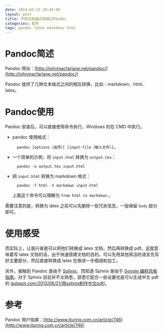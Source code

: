 ```yaml
---
date: 2014-03-13 10:44:50
layout: post
title: 不同文档格式转换之Pandoc
categories: 软件
tags: pandoc latex markdown html
---
```


# Pandoc简述 #
Pandoc 网址：[http://johnmacfarlane.net/pandoc/](http://johnmacfarlane.net/pandoc/)

Pandoc 提供了几种文本格式之间的相互转换，比如：markdown、html、latex。

# Pandoc使用 #
Pandoc 安装后，可以直接使用命令执行，Windows 的在 CMD 中执行。

- pandoc 使用格式：

        pandoc [options（选项）] [input-file（输入文件）]…

- 一个简单的示例，将 `input.html` 转换为 `output.tex`：

        pandoc -o output.tex input.html

- 把 `input.html` 转换为 markdown 格式：

        pandoc -f html -t markdown input.html

    上面这个命令可以理解为 `from html to markdown` 。

需要注意的是，转换为 latex 之前可以先删除一些冗余信息，一般保留 `body` 部分即可。

# 使用感受 #
而实际上，让我兴奋是可以把他们转换成 latex 文档，然后再转换成 pdf。这就意味着写 latex 文档的话，出于快速搭建文档的目的，可以先用其他简洁的语言先写好主要部分，然后直接转换成 latex 在做进一步细调和加工。

另外，接触到 Pandoc 是由于 [Sphnix](sphinxsearch.com)，而知道 Sphnix 是由于 [Google 编程风格指南](zh-google-styleguide.readthedocs.org)。对于 Sphnix 目前并不太熟悉，获悉它配合一些设置也是可以生成中文 pdf 的 [gutspot.com/2013/06/21/用sphinx制作中文pdf/](gutspot.com/2013/06/21/用sphinx制作中文pdf/)。

# 参考 #
Pandoc 用户指南：[http://www.ituring.com.cn/article/746](http://www.ituring.com.cn/article/746)